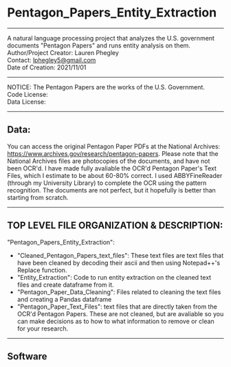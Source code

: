 # Pentagon_Papers_Entity_Extraction
--------------------------
A natural language processing project that analyzes the U.S. government documents "Pentagon Papers" and runs entity analysis on them.  
Author/Project Creator: Lauren Phegley  
Contact: lphegley5@gmail.com  
Date of Creation: 2021/11/01

--------------
NOTICE: The Pentagon Papers are the works of the U.S. Government.  
Code License:  
Data License: 

----------- 
## Data: 
You can access the original Pentagon Paper PDFs at the National Archives: <https://www.archives.gov/research/pentagon-papers>. Please note that the National Archives files are photocopies of the documents, and have not been OCR'd. I have made fully avaliable the OCR'd Pentagon Paper's Text Files, which I estimate to be about 60-80% correct. 
I used ABBYFineReader (through my University Library) to complete the OCR using the pattern recognition. The documents are not perfect, but it hopefully is better than starting from scratch. 

-----------
## TOP LEVEL FILE ORGANIZATION & DESCRIPTION: 
"Pentagon_Papers_Entity_Extraction":  
- "Cleaned_Pentagon_Papers_text_files": These text files are text files that have been cleaned by decoding their ascii and then using Notepad++'s Replace function.  
- "Entity_Extraction": Code to run entity extraction on the cleaned text files and create dataframe from it.  
- "Pentagon_Paper_Data_Cleaning": Files related to cleaning the text files and creating a Pandas dataframe  
- "Pentagon_Paper_Text_Files": text files that are directly taken from the OCR'd Pentagon Papers. These are not cleaned, but are avaliable so you can make decisions as to how to what information to remove or clean for your research. 
  
------------
## Software
